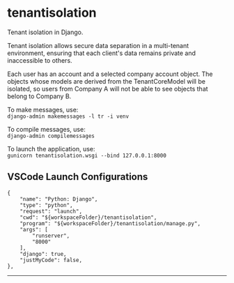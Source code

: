# tenantisolation
Tenant isolation in Django.

Tenant isolation allows secure data separation in a multi-tenant environment, ensuring that each client's data remains private and inaccessible to others.  

Each user has an account and a selected company account object. The objects whose models are derived from the TenantCoreModel will be isolated,
so users from Company A will not be able to see objects that belong to Company B.


To make messages, use:  
`django-admin makemessages -l tr -i venv`

To compile messages, use:  
`django-admin compilemessages`

To launch the application, use:   
`gunicorn tenantisolation.wsgi --bind 127.0.0.1:8000`

## VSCode Launch Configurations

```
{  
    "name": "Python: Django",
    "type": "python",
    "request": "launch",
    "cwd": "${workspaceFolder}/tenantisolation",
    "program": "${workspaceFolder}/tenantisolation/manage.py",
    "args": [
        "runserver",
        "8000"
    ],
    "django": true,
    "justMyCode": false,
},
```

***